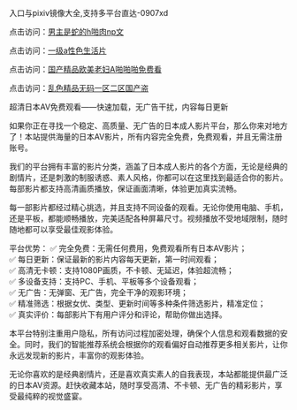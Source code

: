 入口与pixiv镜像大全,支持多平台直达-0907xd

点击访问：<a href="https://heiliaowt0d7p.pages.dev/">男主是蛇的h啪肉np文</a>

点击访问：<a href="https://heiliaoxwd5i8.pages.dev/">一级a性色生活片</a>

点击访问：<a href="https://heiliaowzu4ur.pages.dev/">国产精品欧美老妇A啪啪啪免费看</a>

点击访问：<a href="https://heiliaoxqkkct.pages.dev/">乱色精品无码一区二区国产盗</a>

超清日本AV免费观看——快速加载，无广告干扰，内容每日更新

如果你正在寻找一个稳定、高质量、无广告的日本成人影片平台，那么你来对地方了！本站提供海量的日本AV影片，所有内容完全免费，免费观看，并且无需注册账号。

我们的平台拥有丰富的影片分类，涵盖了日本成人影片的各个方面，无论是经典的剧情片，还是刺激的制服诱惑、素人风格，你都可以在这里找到最适合你的影片。每部影片都支持高清画质播放，保证画面清晰，体验更加真实流畅。

每一部影片都经过精心挑选，并且支持不同设备的观看。无论你使用电脑、手机，还是平板，都能顺畅播放，完美适配各种屏幕尺寸。视频播放不受地域限制，随时随地都可以享受最佳观影体验。

平台优势：
✅ 完全免费：无需任何费用，免费观看所有日本AV影片；  
✅ 每日更新：保证最新的影片内容每天更新，第一时间观看；  
✅ 高清无卡顿：支持1080P画质，不卡顿、无延迟，体验超流畅；  
✅ 多设备支持：支持PC、手机、平板等多个设备观看；  
✅ 无广告：无弹窗、无广告，完全干净的观影环境；  
✅ 精准筛选：根据女优、类型、更新时间等多种条件筛选影片，精准定位；  
✅ 真实评价：每部影片下有用户评分和评论，帮助你做出选择。

本平台特别注重用户隐私，所有访问过程加密处理，确保个人信息和观看数据的安全。同时，我们的智能推荐系统会根据你的观看偏好自动推荐更多相关影片，让你永远发现新的影片，丰富你的观影体验。

无论你喜欢的是经典剧情片，还是喜欢真实素人的自我表现，本站都能提供最广泛的日本AV资源。赶快收藏本站，随时享受高清、不卡顿、无广告的精彩影片，享受最纯粹的视觉盛宴。

<span style="display:none;">[Canonical link]( https://github.com/908xda/98709 ）</span>

